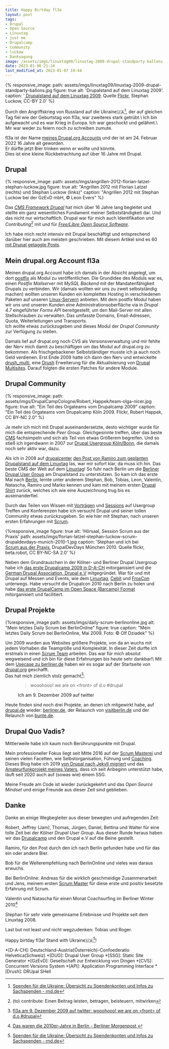 ```yaml
---
title: Happy Birtday fl3a
layout: post
tags:
- Drupal
- Open Source
- Linuxtag
- just me
- Drupalcamp
- Community
- luckow
- Danksagung
image: /assets/imgs/linuxtag09/linuxtag-2009-drupal-standparty-ballons.jpg
date: 2023-01-06 21:24
last_modified_at: 2023-01-07 19:44
---
```

{% responsive_image: path: assets/imgs/linuxtag09/linuxtag-2009-drupal-standparty-ballons.jpg figure: true
alt: 'Drupalstand auf dem Linuxtag 2009'.
caption: '<a href="/2009/07/04/drupallinuxtag09-open-source-drupal-linux-und-ballons.html">
Drupalstand auf dem Linuxtag 2009</a>. 
Quelle <a href="https://www.flickr.com/photos/stephan_luckow/3672844455/in/album-72157620601709753/">Flickr</a>, 
Stephan Luckow, CC-BY 2.0' %}

Durch den Angriffskrieg von Russland auf die Ukraine🇺🇦[^spende],
der auf gleichen Tag fiel 
wie der Geburtstag von fl3a, war zweiteres stark getrübt.\\
Ich bin aufgewacht und es war Krieg in Europa. 
Ich war geschockt und gelähmt.\\
Mir war weder zu feiern noch zu schreiben zumute.

fl3a ist der Name [meines Drupal.org Accounts](https://www.drupal.org/user/51103) 
und der ist am 24. Februar 2022 16 Jahre alt geworden.    
Er dürfte jetzt Bier trinken wenn er wollte und könnte.    
Dies ist eine kleine Rückbetrachtung auf über 16 Jahre mit Drupal.
<!--break-->
## Drupal

{% responsive_image: 
path: assets/imgs/angrillen-2012-florian-latzel-stephan-luckow.jpg figure: true
alt: "Angrillen 2012 mit Florian Latzel (rechts) und Stephan Luckow (links)"
caption: "Angrillen 2012 mit Stephan Luckow bei der GzEvD mbH, &copy; Leon Evers" %}

Das [*CMS Framework Drupal*](https://drupal.org) 
hat mich über 16 Jahre lang begleitet 
und stellte ein ganz wesentliches Fundament meiner Selbstständigkeit dar.
Und das nicht nur wirtschaftlich.
Drupal war für mich auch Identifikation 
und _Contributing_[^contrib] mit 
und für [*Free/Libre Open Source Software*](/thema/opensource).

Ich habe mich recht intensiv mit Drupal beschäftigt 
und entsprechend darüber hier auch am meisten geschrieben.
Mit diesem Artikel sind es 60 [mit Drupal getaggte Posts](/thema/drupal/index.html).

## Mein drupal.org Account fl3a

Meinen drupal.org Account habe ich damals in der Absicht angelegt, 
um dort [postfix](https://www.drupal.org/sandbox/fl3a/1954518) 
als Modul zu veröffentlichen. 
Die Grundidee des Moduls war es, 
einen *Postfix Mailserver* mit *MySQL Backend* 
mit der Mandatenfähigkeit Drupals zu verbinden.
Wir (damals wollten wir uns zu zweit selbstständig machen) 
wollten unseren Kunden ein komplettes Hosting in verschiedenen Paketen 
auf unseren [Linux-Servern](/thema/linux/) anbieten.
Mit dem postfix Modul haben wir uns und unseren Kunden eine Administrationsoberfläche 
via in *Drupal 4.7* eingeführter *Forms API* bereitgestellt,
um den Mail-Server mit allen Stellschrauben zu verwalten.
Das umfasste Domains, Email-Adressen, Quota, Weiterleitungen und Transports.   
Ich wollte etwas zurückzugeben 
und dieses Modul der *Drupal Community* zur Verfügung zu stellen.

Damals lief auf drupal.org noch CVS als Versionsverwaltung
und mir fehlte der Nerv mich damit zu beschäftigen 
um das Modul auf drupal.org zu bekommen.
Als frischgebackener Selbstständiger musste ich ja auch noch Geld verdienen.
Erst Ende 2009 hatte ich dann den Nerv und entwickelte [drush_multi](
https://www.drupal.org/project/drush_multi), 
eine [Drush](/thema/drush/) Erweiterung für die Aktualisierung von [Drupal Multisites](
/drupal-6-multisiteumgebung-mit-postgresql-unter-debian-4.html#die-drupal-multisite-umgebung).
Darauf folgten die ersten Patches für andere Module.

## Drupal Community

{% responsive_image:  path: assets/imgs/DrupalCampCologne/Robert_Happek/team-olga-nicer.jpg
figure: true alt: "Ein Teil des Orgateams vom Drupalcamp 2009" 
caption: "Ein Teil des Orgateams vom Drupalcamp Köln 2009. Flickr, Robert Happek, CC BY-NC 2.0" %}

Je mehr ich mich mit Drupal auseinandersetzte, 
desto wichtiger wurde für mich die entsprechende *Peer Group*.
Gleichgesinnte treffen, über das beste [CMS](/thema/cms/) fachsimpeln
und sich als Teil von etwas Größerem begreifen.
Und so stieß ich irgendwann in 2007 zur [Drupal Usergroup Köln/Bonn](
/tags/drupal-user-group-koln-bonn/), 
die damals noch sehr aktiv war, dazu. 

Als ich in 2008 auf [drupalcenter](https://drupalcenter.de) 
[den Post von Ramiro zum geplanten Drupalstand auf dem Linuxtag](
https://www.drupalcenter.de/node/8277) las, war mir sofort klar, da muss ich hin.
Das beste CMS der Welt auf dem [Linuxtag](/thema/linuxtag/)!
So fuhr nach Berlin um die [Berliner Drupal User Group](
/tags/drupal-user-group-berlin/index.html) am Drupalstand zu unterstützen.
So kam ich das erste Mal nach [Berlin](/thema/berlin),
lernte unter anderem Stephan, Bob, Tobias, Leon, 
Valentin, Natascha, Ramiro und Marko kennen
und kam mit meinem ersten [Drupal Shirt](
/2009/06/12/be-drupal-again-drupal-auf-dem-linuxtag-2009.html) 
zurück, welches ich wie eine Auszeichnung trug bis es auseinanderfiel.

Durch das Teilen von Wissen mit [Vorträgen](/talks.html) 
und [Sessions](/thema/session/)
auf Usergroup Treffen und Konferenzen
habe ich versucht Drupal und seiner tollen Community etwas zurückzugeben. 
So wie hier mit Stephan, nach unseren ersten Erfahrungen mit [Scrum](/thema/scrum/).

{%responsive_image figure: true alt: 'Hörsaal, Session Scrum aus der Praxis' 
path: assets/imgs/florian-latzel-stephan-luckow-scrum-drupaldevdays-munich-2010-1.jpg
caption: 'Stephan und ich bei  
<a href="/2010/05/12/scrum-aus-der-praxis-drupaldevdays-2010.html">Scrum aus der Praxis</a>, 
DrupalDevDays München 2010. Quelle flickr, beta.robot, CC BY-NC-SA 2.0' %}

Neben dem Grundrauschen in der Kölner- und Berliner Drupal Usergroup
habe ich [das erste Drupalcamp 2009 in D-A-CH](
/blogs/floh/2009/01/23/drupal-drupal-drupalcampde-koeln-so-wars.html) 
mitorganisiert 
und die [German Drupal Association, Drupal e.V](https://verein.drupal.de) 
mitgegründet.
War für und mit Drupal auf Messen und Events, 
wie dem [Linuxtag](/thema/linuxtag/index.html),
[Cebit](/thema/cebit/) und [FrosCon](/thema/froscon/) unterwegs.
Habe versucht die Drupalcon 2010 nach Berlin zu holen
und habe [das erste DrupalCamp im Open Space (Barcamp) Format](
/2018/03/27/ein-experiment-drupalcamp-ruhr-goes-barcamp.html) 
mitorganisiert und facilitiert.

## Drupal Projekte

{%responsive_image path: assets/imgs/daily-scrum-berlinonline.jpg
alt: "Mein letztes Daily Scrum bei BerlinOnline" figure: true
caption: "Mein letztes Daily Scrum bei BerlinOnline, Mai 2009. Foto: &copy; Olf Dziadek" %}

Um 2009 wurden aus Websites größere Projekte, 
von da an wuchs mit jedem Vorhaben die Teamgröße und Komplexität.
In dieser Zeit durfte ich erstmals in einen [Scrum Team](/thema/team/) arbeiten.
Das war für mich absolut wegweisend 
und ich bin für diese Erfahrungen bis heute sehr dankbar!\\
Mit dem [Usecase zu berliner.de](
https://www.drupal.org/forum/general/show-off-your-drupal-site/2009-12-09/berlinerde-%E2%80%93-a-portal-focused-on-berlin-developed)
haben wir es sogar auf der Startseite von [drupal.org](https://drupal.org) geschafft.  
Das hat mich ziemlich stolz gemacht[^front]:
<figure>
  <blockquote>wooohooo! we are on &lt;front&gt; of d.o #drupal</blockquote>
  <figcaption>Ich am 9. Dezember 2009 auf twitter</figcaption>
</figure>

Heute finden sind noch drei Projekte, an denen ich mitgewirkt habe,
auf [drupal.de](https://drupal.de) wieder:
[berliner.de](https://berliner.de), 
der Relaunch von [visitberlin.de](https://visitberlin.de)
und der Relaunch von [bunte.de](http://bunte.de).

## Drupal Quo Vadis?

Mittlerweile habe ich kaum noch Berührungspunkte mit Drupal.

Mein professioneller Fokus liegt seit Mitte 2016 auf der [Scrum Masterei](
/tags/scrum/) und seinen vielen Facetten,
wie Selbstorganisation, Führung und [Coaching](/thema/coaching/).
Dieses Blog habe ich 2019 [von Drupal nach Jekyll migriert](
/2019/11/09/von-drupal-nach-jekyll.html)
und das [Amateurfunkprojekt meines Vaters](
https://dl6gl.de),
dass ich seit Anbeginn unterstützt habe,
läuft seit 2020 auch auf (sowas wie) einem SSG.

Meine Freude am Code ist wieder zurückgekehrt
und das *Open Source Mindset* 
und einige Freunde aus dieser Zeit sind geblieben.  

## Danke

Danke an einige Wegbegleiter aus dieser bewegten und aufregenden Zeit:

Robert, Jeffrey (Jam), Thomas, Jürgen, Daniel, Bettina und Walter
für eine tolle Zeit bei der *Kölner Drupal User Group*.
Aus dieser Runde heraus haben wir das [Drupalcamp](/thema/drupalcamp/) 
und den Drupal e.V auf die Beine gestellt.

Ramiro, für den Post durch den ich nach Berlin gefunden habe 
und für das ein oder andere Bier.

Bob für die Weiterempfehlung nach BerlinOnline und vieles was daraus erwuchs.

Bei BerlinOnline: Andreas für die wirklich geschmeidige Zusammenarbeit 
und Jens, meinem ersten [Scrum Master](/thema/scrum-master/) 
für diese erste und positiv besetzte Erfahrung mit Scrum.

Valentin und Natascha für einen Monat Coachsurfing im Berliner Winter 2010[^2010] 

Stephan für sehr viele gemeinsame Erlebnisse und Projekte seit dem Linuxtag 2008.

Last but not least und nicht wegzudenken: Tobias und Roger.
    
Happy birtday fl3a! Stand with Ukraine🇺🇦[^spende]!

[^front]: [fl3a am 9. Dezember 2009 auf twitter: wooohooo! we are on \<front\> of d.o #drupal](https://twitter.com/fl3a/status/6501196646)
[^drupal]: [Drupal - Open Source CMS](https://www.drupal.org/)
[^fl3a]: [Mein Drupal Account "fl3a"](https://www.drupal.org/u/fl3a)
[^agile]: [Agile Community: Liste von Scrum- und New-Work-Meetups in Köln und NRW](/agile-meetups-events-koeln-nrw.html)
[^contrib]: (to) contribute: Einen Beitrag leisten, betragen, beisteuern, mitwirken
[^spende]: [Spenden für die Ukraine: Übersicht zu Spendenkonten und Infos zu Sachspenden - rnd.de](https://www.rnd.de/wissen/spenden-fuer-die-ukraine-uebersicht-zu-spendenkonten-und-infos-zu-sachspenden-OWGWM6JUUFFKBHTUZZQT2MSHEE.html)
[^2010]: [Das waren die 2010er-Jahre in Berlin - Berliner Morgenpost ](https://www.morgenpost.de/berlin/article228026559/Das-waren-die-2010er-Jahre-in-Berlin.html)

*[D-A-CH]: Deutschland-Austria(Österreich)-Confoederatio Helvetica(Schweiz)
*[DUG]: Drupal User Group
*[SSG]: Static Site Generator
*[GzEvD]: Gesellschaft zur Entwicklung von Dingen
*[CVS]: Concurrent Versions System 
*[API]: Application Programming Interface
*[Drush]: DRUpal SHell
